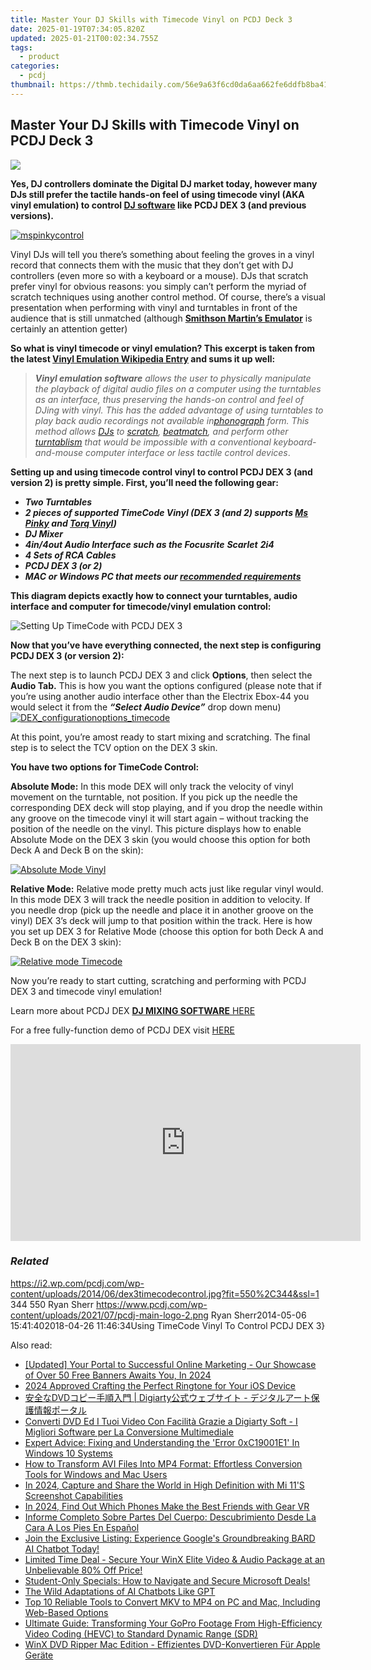 ```yaml
---
title: Master Your DJ Skills with Timecode Vinyl on PCDJ Deck 3
date: 2025-01-19T07:34:05.820Z
updated: 2025-01-21T00:02:34.755Z
tags:
  - product
categories:
  - pcdj
thumbnail: https://thmb.techidaily.com/56e9a63f6cd0da6aa662fe6ddfb8ba418b2232ba03eb8e75fedd97f8000b9ecc.jpg
---
```


## Master Your DJ Skills with Timecode Vinyl on PCDJ Deck 3

[![](https://i2.wp.com/pcdj.com/wp-content/uploads/2014/06/dex3timecodecontrol.jpg?resize=550%2C270&ssl=1)](https://i2.wp.com/pcdj.com/wp-content/uploads/2014/06/dex3timecodecontrol.jpg?fit=550%2C344&ssl=1 "dex3timecodecontrol")

**Yes, DJ controllers dominate the Digital DJ market today, however many DJs still prefer the tactile hands-on feel of using timecode vinyl (AKA vinyl emulation) to control [DJ software](https://tools.techidaily.com/pcdj/products/) like PCDJ DEX 3 (and previous versions).** 

[![mspinkycontrol](https://pcdj.com/wp-content/uploads/2014/05/mspinkycontrol.jpg)](https://pcdj.com/wp-content/uploads/2014/05/mspinkycontrol.jpg)

Vinyl DJs will tell you there’s something about feeling the groves in a vinyl record that connects them with the music that they don’t get with DJ controllers (even more so with a keyboard or a mouse). DJs that scratch prefer vinyl for obvious reasons: you simply can’t perform the myriad of scratch techniques using another control method. Of course, there’s a visual presentation when performing with vinyl and turntables in front of the audience that is still unmatched (although **[Smithson Martin’s Emulator](http://smithsonmartin.com/)** is certainly an attention getter) 

**So what is vinyl timecode or vinyl emulation? This excerpt is taken from the latest [Vinyl Emulation Wikipedia Entry](http://en.wikipedia.org/wiki/Vinyl%5Femulation%5Fsoftware) and sums it up well:**

> _**Vinyl emulation software** allows the user to physically manipulate the playback of digital audio files on a computer using the turntables as an interface, thus preserving the hands-on control and feel of DJing with vinyl. This has the added advantage of using turntables to play back audio recordings not available in[phonograph](http://en.wikipedia.org/wiki/Phonograph "Phonograph") form. This method allows [DJs](http://en.wikipedia.org/wiki/DJ "DJ") to [scratch](http://en.wikipedia.org/wiki/Scratching "Scratching"), [beatmatch](http://en.wikipedia.org/wiki/Beatmatching "Beatmatching"), and perform other [turntablism](http://en.wikipedia.org/wiki/Turntablism "Turntablism")_ _that would be impossible with a conventional keyboard-and-mouse computer interface or less tactile control devices_.

**Setting up and using timecode control vinyl to control PCDJ DEX 3 (and version 2) is pretty simple. First, you’ll need the following gear:**

* _**Two Turntables**_
* _**2 pieces of supported TimeCode Vinyl (DEX 3 (and 2) supports [Ms Pinky](http://mspinky.com/vinyl/) and [Torq Vinyl](http://www.guitarcenter.com/M-Audio-Torq-Control-Vinyl-Disk-104321492-i1320243.gc))**_
* _**DJ Mixer**_
* _**4in/4out Audio Interface such as the Focusrite** **Scarlet** **2i4**_
* _**4 Sets of RCA Cables**_
* _**PCDJ DEX 3 (or 2)**_
* _**MAC or Windows PC that meets our [recommended requirements](https://tools.techidaily.com/pcdj/products/)**_

**This diagram depicts exactly how to connect your turntables, audio interface and computer for timecode/vinyl emulation control:**

![Setting Up TimeCode with PCDJ DEX 3](https://pcdj.com/wp-content/uploads/2014/05/PCDJ_DEX_TimeCode_Diagram.jpg)

**​Now that you’ve have everything connected, the next step is configuring PCDJ DEX 3 (or version 2):**

The next step is to launch PCDJ DEX 3 and click **Options**, then select the **Audio Tab.** This is how you want the options configured (please note that if you’re using another audio interface other than the Electrix Ebox-44 you would select it from the _**“Select Audio Device”**_ drop down menu)  
[![DEX_configurationoptions_timecode](https://pcdj.com/wp-content/uploads/2014/05/DEX_configurationoptions_timecode.jpg)](https://pcdj.com/wp-content/uploads/2014/05/DEX%5Fconfigurationoptions%5Ftimecode.jpg)

At this point, you’re amost ready to start mixing and scratching. The final step is to select the TCV option on the DEX 3 skin. 

**You have two options for TimeCode Control:** 

**Absolute Mode:** In this mode DEX will only track the velocity of vinyl movement on the turntable, not position. If you pick up the needle the corresponding DEX deck will stop playing, and if you drop the needle within any groove on the timecode vinyl it will start again – without tracking the position of the needle on the vinyl. This picture displays how to enable Absolute Mode on the DEX 3 skin (you would choose this option for both Deck A and Deck B on the skin):

[![Absolute Mode Vinyl](https://pcdj.com/wp-content/uploads/2014/05/absolutetimecodemode.jpg)](https://pcdj.com/wp-content/uploads/2014/05/absolutetimecodemode.jpg)

**Relative Mode:** Relative mode pretty much acts just like regular vinyl would. In this mode DEX 3 will track the needle position in addition to velocity. If you needle drop (pick up the needle and place it in another groove on the vinyl) DEX 3’s deck will jump to that position within the track. Here is how you set up DEX 3 for Relative Mode (choose this option for both Deck A and Deck B on the DEX 3 skin):

[![Relative mode Timecode](https://pcdj.com/wp-content/uploads/2014/05/relativemode-timecode.jpg)](https://pcdj.com/wp-content/uploads/2014/05/relativemode-timecode.jpg)

Now you’re ready to start cutting, scratching and performing with PCDJ DEX 3 and timecode vinyl emulation!

Learn more about PCDJ DEX [**DJ MIXING SOFTWARE** HERE](https://tools.techidaily.com/pcdj/products/)

For a free fully-function demo of PCDJ DEX visit [HERE](https://tools.techidaily.com/pcdj/products/)

<!-- affiliate ads begin -->
<iframe width="560" height="315" src="https://www.youtube.com/embed/3UyJuZYzjt0?si=W87GeyzVKVORAk7S" title="YouTube video player" frameborder="0" allow="accelerometer; autoplay; clipboard-write; encrypted-media; gyroscope; picture-in-picture; web-share" referrerpolicy="strict-origin-when-cross-origin" allowfullscreen></iframe>
<!-- affiliate ads end -->

### _Related_

https://i2.wp.com/pcdj.com/wp-content/uploads/2014/06/dex3timecodecontrol.jpg?fit=550%2C344&ssl=1 344 550 Ryan Sherr https://www.pcdj.com/wp-content/uploads/2021/07/pcdj-main-logo-2.png Ryan Sherr2014-05-06 15:41:402018-04-26 11:46:34Using TimeCode Vinyl To Control PCDJ DEX 3}

<ins class="adsbygoogle"
     style="display:block"
     data-ad-format="autorelaxed"
     data-ad-client="ca-pub-7571918770474297"
     data-ad-slot="1223367746"></ins>

<ins class="adsbygoogle"
     style="display:block"
     data-ad-client="ca-pub-7571918770474297"
     data-ad-slot="8358498916"
     data-ad-format="auto"
     data-full-width-responsive="true"></ins>

<span class="atpl-alsoreadstyle">Also read:</span>
<div><ul>
<li><a href="https://youtube-tips.techidaily.com/ed-your-portal-to-successful-online-marketing-our-showcase-of-over-50-free-banners-awaits-you-in-2024/"><u>[Updated] Your Portal to Successful Online Marketing - Our Showcase of Over 50 Free Banners Awaits You, In 2024</u></a></li>
<li><a href="https://extra-information.techidaily.com/2024-approved-crafting-the-perfect-ringtone-for-your-ios-device/"><u>2024 Approved Crafting the Perfect Ringtone for Your iOS Device</u></a></li>
<li><a href="https://discover-amazing.techidaily.com/1725287712808-dvd-digiarty/"><u>安全なDVDコピー手順入門 | Digiarty公式ウェブサイト - デジタルアート保護情報ポータル</u></a></li>
<li><a href="https://discover-amazing.techidaily.com/converti-dvd-ed-i-tuoi-video-con-facilita-grazie-a-digiarty-soft-i-migliori-software-per-la-conversione-multimediale/"><u>Converti DVD Ed I Tuoi Video Con Facilità Grazie a Digiarty Soft - I Migliori Software per La Conversione Multimediale</u></a></li>
<li><a href="https://win-blog.techidaily.com/expert-advice-fixing-and-understanding-the-error-0xc19001e1-in-windows-10-systems/"><u>Expert Advice: Fixing and Understanding the 'Error 0xC19001E1' In Windows 10 Systems</u></a></li>
<li><a href="https://discover-amazing.techidaily.com/how-to-transform-avi-files-into-mp4-format-effortless-conversion-tools-for-windows-and-mac-users/"><u>How to Transform AVI Files Into MP4 Format: Effortless Conversion Tools for Windows and Mac Users</u></a></li>
<li><a href="https://screen-sharing-recording.techidaily.com/in-2024-capture-and-share-the-world-in-high-definition-with-mi-11s-screenshot-capabilities/"><u>In 2024, Capture and Share the World in High Definition with Mi 11'S Screenshot Capabilities</u></a></li>
<li><a href="https://some-knowledge.techidaily.com/in-2024-find-out-which-phones-make-the-best-friends-with-gear-vr/"><u>In 2024, Find Out Which Phones Make the Best Friends with Gear VR</u></a></li>
<li><a href="https://mondly-stories.techidaily.com/informe-completo-sobre-partes-del-cuerpo-descubrimiento-desde-la-cara-a-los-pies-en-espanol/"><u>Informe Completo Sobre Partes Del Cuerpo: Descubrimiento Desde La Cara A Los Pies En Español</u></a></li>
<li><a href="https://tech-savvy.techidaily.com/join-the-exclusive-listing-experience-googles-groundbreaking-bard-ai-chatbot-today/"><u>Join the Exclusive Listing: Experience Google's Groundbreaking BARD AI Chatbot Today!</u></a></li>
<li><a href="https://discover-amazing.techidaily.com/limited-time-deal-secure-your-winx-elite-video-and-audio-package-at-an-unbelievable-80-off-price/"><u>Limited Time Deal - Secure Your WinX Elite Video & Audio Package at an Unbelievable 80% Off Price!</u></a></li>
<li><a href="https://techtrends.techidaily.com/student-only-specials-how-to-navigate-and-secure-microsoft-deals/"><u>Student-Only Specials: How to Navigate and Secure Microsoft Deals!</u></a></li>
<li><a href="https://tech-hub.techidaily.com/the-wild-adaptations-of-ai-chatbots-like-gpt/"><u>The Wild Adaptations of AI Chatbots Like GPT</u></a></li>
<li><a href="https://discover-amazing.techidaily.com/top-10-reliable-tools-to-convert-mkv-to-mp4-on-pc-and-mac-including-web-based-options/"><u>Top 10 Reliable Tools to Convert MKV to MP4 on PC and Mac, Including Web-Based Options</u></a></li>
<li><a href="https://discover-amazing.techidaily.com/ultimate-guide-transforming-your-gopro-footage-from-high-efficiency-video-coding-hevc-to-standard-dynamic-range-sdr/"><u>Ultimate Guide: Transforming Your GoPro Footage From High-Efficiency Video Coding (HEVC) to Standard Dynamic Range (SDR)</u></a></li>
<li><a href="https://discover-amazing.techidaily.com/winx-dvd-ripper-mac-edition-effizientes-dvd-konvertieren-fur-apple-gerate/"><u>WinX DVD Ripper Mac Edition - Effizientes DVD-Konvertieren Für Apple Geräte</u></a></li>
</ul></div>

